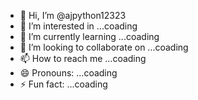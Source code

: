 - 👋 Hi, I’m @ajpython12323
- 👀 I’m interested in ...coading
- 🌱 I’m currently learning ...coading
- 💞️ I’m looking to collaborate on ...coading
- 📫 How to reach me ...coading
- 😄 Pronouns: ...coading
- ⚡ Fun fact: ...coading

<!---
ajpython12323/ajpython12323 is a ✨ special ✨ repository because its `README.md` (this file) appears on your GitHub profile.
You can click the Preview link to take a look at your changes.
--->
